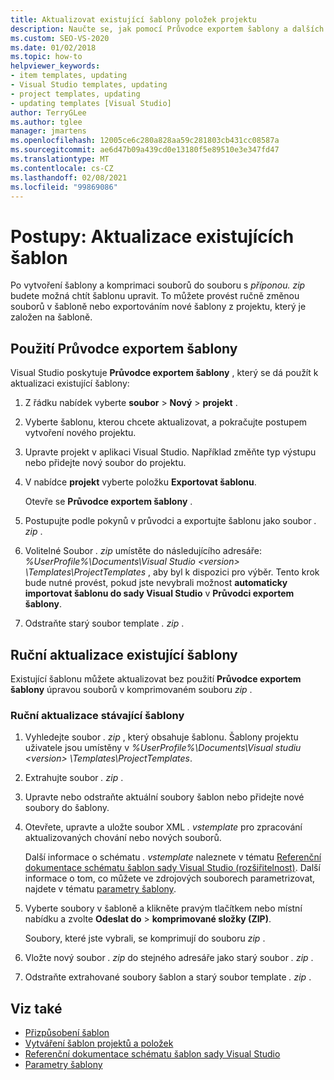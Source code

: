 ```yaml
---
title: Aktualizovat existující šablony položek projektu
description: Naučte se, jak pomocí Průvodce exportem šablony a dalších ručních procesů aktualizovat šablony položek projektu, které jste už vytvořili.
ms.custom: SEO-VS-2020
ms.date: 01/02/2018
ms.topic: how-to
helpviewer_keywords:
- item templates, updating
- Visual Studio templates, updating
- project templates, updating
- updating templates [Visual Studio]
author: TerryGLee
ms.author: tglee
manager: jmartens
ms.openlocfilehash: 12005ce6c280a828aa59c281803cb431cc08587a
ms.sourcegitcommit: ae6d47b09a439cd0e13180f5e89510e3e347fd47
ms.translationtype: MT
ms.contentlocale: cs-CZ
ms.lasthandoff: 02/08/2021
ms.locfileid: "99869086"
---
```

# <a name="how-to-update-existing-templates"></a>Postupy: Aktualizace existujících šablon

Po vytvoření šablony a komprimaci souborů do souboru s *příponou. zip* budete možná chtít šablonu upravit. To můžete provést ručně změnou souborů v šabloně nebo exportováním nové šablony z projektu, který je založen na šabloně.

## <a name="use-the-export-template-wizard"></a>Použití Průvodce exportem šablony

Visual Studio poskytuje **Průvodce exportem šablony** , který se dá použít k aktualizaci existující šablony:

1. Z řádku nabídek vyberte **soubor**  >  **Nový**  >  **projekt** .

1. Vyberte šablonu, kterou chcete aktualizovat, a pokračujte postupem vytvoření nového projektu.

1. Upravte projekt v aplikaci Visual Studio. Například změňte typ výstupu nebo přidejte nový soubor do projektu.

1. V nabídce **projekt** vyberte položku **Exportovat šablonu**.

    Otevře se **Průvodce exportem šablony** .

1. Postupujte podle pokynů v průvodci a exportujte šablonu jako soubor *. zip* .

1. Volitelné Soubor *. zip* umístěte do následujícího adresáře: *%UserProfile%\Documents\Visual Studio \<version\> \Templates\ProjectTemplates* , aby byl k dispozici pro výběr. Tento krok bude nutné provést, pokud jste nevybrali možnost **automaticky importovat šablonu do sady Visual Studio** v **Průvodci exportem šablony**.

1. Odstraňte starý soubor template *. zip* .

## <a name="manually-update-an-existing-template"></a>Ruční aktualizace existující šablony

Existující šablonu můžete aktualizovat bez použití **Průvodce exportem šablony** úpravou souborů v komprimovaném souboru *zip* .

### <a name="to-manually-update-an-existing-template"></a>Ruční aktualizace stávající šablony

1. Vyhledejte soubor *. zip* , který obsahuje šablonu. Šablony projektu uživatele jsou umístěny v *%UserProfile%\Documents\Visual studiu \<version\> \Templates\ProjectTemplates*.

1. Extrahujte soubor *. zip* .

1. Upravte nebo odstraňte aktuální soubory šablon nebo přidejte nové soubory do šablony.

1. Otevřete, upravte a uložte soubor XML *. vstemplate* pro zpracování aktualizovaných chování nebo nových souborů.

    Další informace o schématu *. vstemplate* naleznete v tématu [Referenční dokumentace schématu šablon sady Visual Studio (rozšiřitelnost)](../extensibility/visual-studio-template-schema-reference.md). Další informace o tom, co můžete ve zdrojových souborech parametrizovat, najdete v tématu [parametry šablony](../ide/template-parameters.md).

1. Vyberte soubory v šabloně a klikněte pravým tlačítkem nebo místní nabídku a zvolte **Odeslat do**  >  **komprimované složky (ZIP)**.

    Soubory, které jste vybrali, se komprimují do souboru *zip* .

1. Vložte nový soubor *. zip* do stejného adresáře jako starý soubor *. zip* .

1. Odstraňte extrahované soubory šablon a starý soubor template *. zip* .

## <a name="see-also"></a>Viz také

- [Přizpůsobení šablon](../ide/customizing-project-and-item-templates.md)
- [Vytváření šablon projektů a položek](../ide/creating-project-and-item-templates.md)
- [Referenční dokumentace schématu šablon sady Visual Studio](../extensibility/visual-studio-template-schema-reference.md)
- [Parametry šablony](../ide/template-parameters.md)
